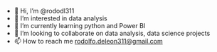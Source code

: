 - 👋 Hi, I’m @rododl311
- 👀 I’m interested in data analysis
- 🌱 I’m currently learning python and Power BI
- 💞️ I’m looking to collaborate on data analysis, data science projects
- 📫 How to reach me rodolfo.deleon311@gmail.com

<!---
rododl311/rododl311 is a ✨ special ✨ repository because its `README.md` (this file) appears on your GitHub profile.
You can click the Preview link to take a look at your changes.
--->
